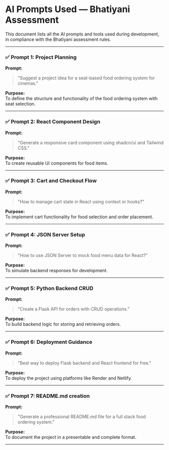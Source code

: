 # AI Prompts Used — Bhatiyani Assessment

This document lists all the AI prompts and tools used during development, in compliance with the Bhatiyani assessment rules.

---

### ✅ Prompt 1: Project Planning
**Prompt:**  
> "Suggest a project idea for a seat-based food ordering system for cinemas."

**Purpose:**  
To define the structure and functionality of the food ordering system with seat selection.

---

### ✅ Prompt 2: React Component Design
**Prompt:**  
> "Generate a responsive card component using shadcn/ui and Tailwind CSS."

**Purpose:**  
To create reusable UI components for food items.

---

### ✅ Prompt 3: Cart and Checkout Flow
**Prompt:**  
> "How to manage cart state in React using context or hooks?"

**Purpose:**  
To implement cart functionality for food selection and order placement.

---

### ✅ Prompt 4: JSON Server Setup
**Prompt:**  
> "How to use JSON Server to mock food menu data for React?"

**Purpose:**  
To simulate backend responses for development.

---

### ✅ Prompt 5: Python Backend CRUD
**Prompt:**  
> "Create a Flask API for orders with CRUD operations."

**Purpose:**  
To build backend logic for storing and retrieving orders.

---

### ✅ Prompt 6: Deployment Guidance
**Prompt:**  
> "Best way to deploy Flask backend and React frontend for free."

**Purpose:**  
To deploy the project using platforms like Render and Netlify.

---

### ✅ Prompt 7: README.md creation
**Prompt:**  
> "Generate a professional README.md file for a full stack food ordering system."

**Purpose:**  
To document the project in a presentable and complete format.

---

